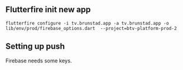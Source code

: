 ## Flutterfire init new app

```
flutterfire configure -i tv.brunstad.app -a tv.brunstad.app -o lib/env/prod/firebase_options.dart  --project=btv-platform-prod-2
```

## Setting up push

Firebase needs some keys.
